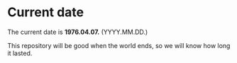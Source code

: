 # Current date

The current date is **1976.04.07.** (YYYY.MM.DD.)

This repository will be good when the world ends, so we will know how long it lasted.